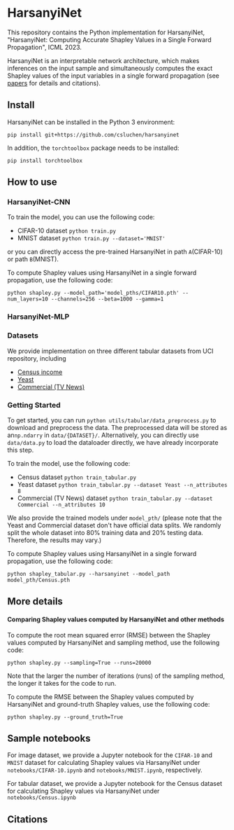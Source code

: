 # HarsanyiNet
This repository contains the Python implementation for HarsanyiNet, "HarsanyiNet: Computing Accurate Shapley Values in a Single Forward Propagation", ICML 2023.

HarsanyiNet is an interpretable network architecture, which makes inferences on the input sample and simultaneously computes the exact Shapley values of the input variables in a single forward propagation (see [papers]() for details and citations).

## Install
HarsanyiNet can be installed in the Python 3 environment:

`
pip install git+https://github.com/csluchen/harsanyinet
`

In addition, the `torchtoolbox` package needs to be installed:

`
pip install torchtoolbox
`



## How to use 
### HarsanyiNet-CNN
To train the model, you can use the following code:

- CIFAR-10 dataset `python train.py`
- MNIST dataset `python train.py --dataset='MNIST'`

or you can directly access the pre-trained HarsanyiNet in path `A`(CIFAR-10) or path `B`(MNIST).

To compute Shapley values using HarsanyiNet in a single forward propagation, use the following code:

`
python shapley.py --model_path='model_pths/CIFAR10.pth' --num_layers=10 --channels=256 --beta=1000 --gamma=1 
`





### HarsanyiNet-MLP

### Datasets

We provide implementation on three different tabular datasets from UCI repository, including

- [Census income](https://archive.ics.uci.edu/ml/datasets/census+income)
- [Yeast](https://archive.ics.uci.edu/ml/datasets/Yeast) 
- [Commercial (TV News)](http://archive.ics.uci.edu/ml/datasets/tv+news+channel+commercial+detection+dataset) 

### Getting Started

To get started, you can run `python utils/tabular/data_preprocess.py` to download and preprocess the data. The preprocessed data will be stored as  an`np.ndarry` in `data/{DATASET}/`. Alternatively, you can directly use `data/data.py` to load the dataloader directly, we have already incorporate this step. 

To train the model, use the following code:

- Census dataset `python train_tabular.py`
- Yeast dataset `python train_tabular.py --dataset Yeast --n_attributes 8`
- Commercial (TV News) dataset `python train_tabular.py --dataset Commercial --n_attributes 10`

We also provide the trained models under `model_pth/` (please note that the Yeast and Commercial dataset don't have official data splits. We randomly split the whole dataset into 80% training data and 20% testing data. Therefore, the results may vary.)



To compute Shapley values using HarsanyiNet in a single forward propagation, use the following code:

`python shapley_tabular.py --harsanyinet --model_path model_pth/Census.pth`



## More details
#### Comparing Shapley values computed by HarsanyiNet and other methods

To compute the root mean squared error (RMSE) between the Shapley values computed by HarsanyiNet and sampling method, use the following code:

`
python shapley.py --sampling=True --runs=20000
`

Note that the larger the number of iterations (runs) of the sampling method, the longer it takes for the code to run.

To compute the RMSE between the Shapley values computed by HarsanyiNet and ground-truth Shapley values, use the following code:

`
python shapley.py --ground_truth=True
`


## Sample notebooks

For image dataset, we provide a Jupyter notebook for the `CIFAR-10` and `MNIST` dataset for calculating Shapley values via HarsanyiNet under `notebooks/CIFAR-10.ipynb` and `notebooks/MNIST.ipynb`, respectively.

For tabular dataset, we provide a Jupyter notebook for the Census dataset for calculating Shapley values via HarsanyiNet under `notebooks/Census.ipynb`


## Citations
